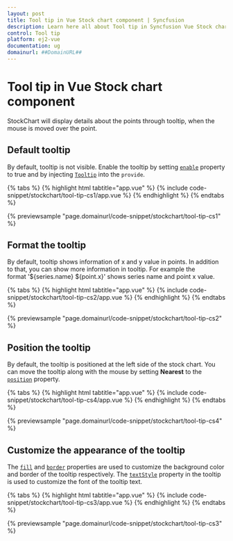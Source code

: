```yaml
---
layout: post
title: Tool tip in Vue Stock chart component | Syncfusion
description: Learn here all about Tool tip in Syncfusion Vue Stock chart component of Syncfusion Essential JS 2 and more.
control: Tool tip 
platform: ej2-vue
documentation: ug
domainurl: ##DomainURL##
---
```


# Tool tip in Vue Stock chart component

<!-- markdownlint-disable MD036 -->

StockChart will display details about the points through tooltip, when the mouse is moved over the point.

## Default tooltip

By default, tooltip is not visible. Enable the tooltip by setting [`enable`](https://ej2.syncfusion.com/vue/documentation/api/stock-chart/tooltipSettings/#enable) property to true and by injecting [`Tooltip`](https://ej2.syncfusion.com/vue/documentation/api/stock-chart/tooltipSettings/)
into the `provide`.

{% tabs %}
{% highlight html tabtitle="app.vue" %}
{% include code-snippet/stockchart/tool-tip-cs1/app.vue %}
{% endhighlight %}
{% endtabs %}
        
{% previewsample "page.domainurl/code-snippet/stockchart/tool-tip-cs1" %}

## Format the tooltip

<!-- markdownlint-disable MD013 -->

By default, tooltip shows information of x and y value in points. In addition to that, you can show more
information in tooltip. For example the format '${series.name} ${point.x}' shows series name and point x
value.

{% tabs %}
{% highlight html tabtitle="app.vue" %}
{% include code-snippet/stockchart/tool-tip-cs2/app.vue %}
{% endhighlight %}
{% endtabs %}
        
{% previewsample "page.domainurl/code-snippet/stockchart/tool-tip-cs2" %}

## Position the tooltip

By default, the tooltip is positioned at the left side of the stock chart. You can move the tooltip along with the mouse by setting **Nearest** to the [`position`](https://ej2.syncfusion.com/vue/documentation/api/stock-chart/stockTooltipSettings/#position) property.

{% tabs %}
{% highlight html tabtitle="app.vue" %}
{% include code-snippet/stockchart/tool-tip-cs4/app.vue %}
{% endhighlight %}
{% endtabs %}
        
{% previewsample "page.domainurl/code-snippet/stockchart/tool-tip-cs4" %}

## Customize the appearance of the tooltip

The [`fill`](https://ej2.syncfusion.com/vue/documentation/api/stock-chart/tooltipSettingsModel/#fill-string) and [`border`](https://ej2.syncfusion.com/vue/documentation/api/stock-chart/tooltipSettingsModel/#border-bordermodel) properties are used to customize the background color and border of the tooltip respectively. The [`textStyle`](https://ej2.syncfusion.com/vue/documentation/api/stock-chart/tooltipSettingsModel/#textstyle-fontmodel) property in the tooltip is used to customize the font of the tooltip text.

{% tabs %}
{% highlight html tabtitle="app.vue" %}
{% include code-snippet/stockchart/tool-tip-cs3/app.vue %}
{% endhighlight %}
{% endtabs %}
        
{% previewsample "page.domainurl/code-snippet/stockchart/tool-tip-cs3" %}